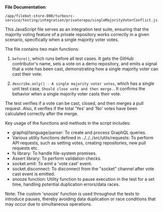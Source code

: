 **File Documentation**:

`/app/filebot-store-000/turbosrc-service/testing/integration/privaterepo/singleMajorityVoterConflict.js`

This JavaScript file serves as an integration test suite, ensuring that the majority voting feature of a private repository works correctly in a given scenario, specifically when a single majority voter votes.

The file contains two main functions: 

1. `before()`, which runs before all test cases. It gets the GitHub contributor's name, sets a vote on a demo repository, and emits a signal that a vote has been cast, demonstrating how a single majority voter can cast their vote.

2. `describe.only() - A single majority voter votes`, which has a single unit test case, `Should close vote and then merge.`. It confirms the behavior when a single majority voter casts their vote. 

The test verifies if a vote can be cast, closed, and then merges a pull request. Also, it verifies if the total 'Yes' and 'No' votes have been calculated correctly after the merge.

Key usage of the functions and methods in the script includes:

- graphql/language/parser: To create and process GraphQL queries.
- Various utility functions defined in ../../../src/utils/requests: To perform API requests, such as setting votes, creating repositories, new pull requests etc.
- fs library: To handle file-system promises.
- Assert library: To perform validation checks.
- socket.emit: To emit a 'vote cast' event.
- socket.disconnect: To disconnect from the "socket" channel after vote cast event is emitted.
- snooze function: Utility function to pause execution in the test for a set time, handling potential duplication errors/data races.

Note: The custom 'snooze' function is used throughout the tests to introduce pauses, thereby avoiding data duplication or race conditions that may occur due to simultaneous operations.